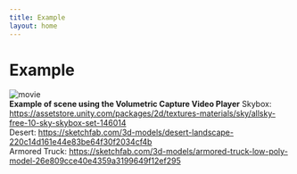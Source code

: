 ```yaml
---
title: Example
layout: home
---
```


# Example
![movie](https://github.com/user-attachments/assets/288ce929-854a-402b-baff-7210174cb408) <br>
**Example of scene using the Volumetric Capture Video Player**
Skybox: https://assetstore.unity.com/packages/2d/textures-materials/sky/allsky-free-10-sky-skybox-set-146014 <br>
Desert: https://sketchfab.com/3d-models/desert-landscape-220c14d161e44e83be64f30f2034cf4b <br>
Armored Truck: https://sketchfab.com/3d-models/armored-truck-low-poly-model-26e809cce40e4359a3199649f12ef295 <br>
